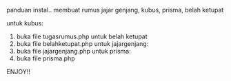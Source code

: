 panduan instal..
membuat rumus jajar genjang, kubus, prisma, belah ketupat

untuk kubus:
1. buka file tugasrumus.php
untuk belah ketupat
1. buka file belahketupat.php
untuk jajargenjang:
1. buka file jajargenjang.php
untuk prisma:
1. buka file prisma.php

ENJOY!!
